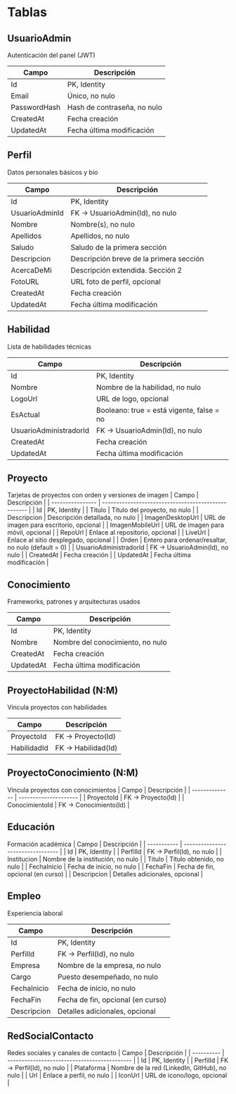 # Tablas
## UsuarioAdmin
Autenticación del panel (JWT)

| Campo        | Descripción                 |
| ------------ | --------------------------- |
| Id           | PK, Identity                |
| Email        | Único, no nulo              |
| PasswordHash | Hash de contraseña, no nulo |
| CreatedAt    | Fecha creación              |
| UpdatedAt    | Fecha última modificación   |

## Perfil
Datos personales básicos y bio

| Campo          | Descripción                     |
| -------------- | ------------------------------- |
| Id             | PK, Identity                    |
| UsuarioAdminId | FK → UsuarioAdmin(Id), no nulo  |
| Nombre         | Nombre(s), no nulo              |
| Apellidos      | Apellidos, no nulo              |
| Saludo         | Saludo de la primera sección |
| Descripcion    | Descripción breve de la primera sección|
| AcercaDeMi        | Descripción extendida. Sección 2 |
| FotoURL       | URL foto de perfil, opcional    |
| CreatedAt      | Fecha creación                  |
| UpdatedAt      | Fecha última modificación       |

## Habilidad
Lista de habilidades técnicas

| Campo     | Descripción                               |
| --------- | ----------------------------------------- |
| Id        | PK, Identity                              |
| Nombre    | Nombre de la habilidad, no nulo           |
| LogoUrl   | URL de logo, opcional                     |
| EsActual  | Booleano: true = está vigente, false = no |
| UsuarioAdministradorId  | FK → UsuarioAdmin(Id), no nulo |
| CreatedAt | Fecha creación                            |
| UpdatedAt | Fecha última modificación                 |

## Proyecto
Tarjetas de proyectos con orden y versiones de imagen
| Campo            | Descripción                                         |
| ---------------- | --------------------------------------------------- |
| Id               | PK, Identity                                        |
| Titulo           | Título del proyecto, no nulo                        |
| Descripcion      | Descripción detallada, no nulo                      |
| ImagenDesktopUrl | URL de imagen para escritorio, opcional             |
| ImagenMobileUrl  | URL de imagen para móvil, opcional                  |
| RepoUrl          | Enlace al repositorio, opcional                     |
| LiveUrl          | Enlace al sitio desplegado, opcional                |
| Orden            | Entero para ordenar/resaltar, no nulo (default = 0) |
| UsuarioAdministradorId  | FK → UsuarioAdmin(Id), no nulo |
| CreatedAt        | Fecha creación                                      |
| UpdatedAt        | Fecha última modificación                           |

## Conocimiento
Frameworks, patrones y arquitecturas usados

| Campo     | Descripción                      |
| --------- | -------------------------------- |
| Id        | PK, Identity                     |
| Nombre    | Nombre del conocimiento, no nulo |
| CreatedAt | Fecha creación                   |
| UpdatedAt | Fecha última modificación        |

## ProyectoHabilidad (N:M)
Vincula proyectos con habilidades

| Campo       | Descripción        |
| ----------- | ------------------ |
| ProyectoId  | FK → Proyecto(Id)  |
| HabilidadId | FK → Habilidad(Id) |

## ProyectoConocimiento (N:M)
Vincula proyectos con conocimientos
| Campo          | Descripción           |
| -------------- | --------------------- |
| ProyectoId     | FK → Proyecto(Id)     |
| ConocimientoId | FK → Conocimiento(Id) |

## Educación
Formación académica
| Campo       | Descripción                       |
| ----------- | --------------------------------- |
| Id          | PK, Identity                      |
| PerfilId    | FK → Perfil(Id), no nulo          |
| Institucion | Nombre de la institución, no nulo |
| Titulo      | Título obtenido, no nulo          |
| FechaInicio | Fecha de inicio, no nulo          |
| FechaFin    | Fecha de fin, opcional (en curso) |
| Descripcion | Detalles adicionales, opcional    |

## Empleo
Experiencia laboral

| Campo       | Descripción                       |
| ----------- | --------------------------------- |
| Id          | PK, Identity                      |
| PerfilId    | FK → Perfil(Id), no nulo          |
| Empresa     | Nombre de la empresa, no nulo     |
| Cargo       | Puesto desempeñado, no nulo       |
| FechaInicio | Fecha de inicio, no nulo          |
| FechaFin    | Fecha de fin, opcional (en curso) |
| Descripcion | Detalles adicionales, opcional    |

## RedSocialContacto
Redes sociales y canales de contacto
| Campo      | Descripción                                  |
| ---------- | -------------------------------------------- |
| Id         | PK, Identity                                 |
| PerfilId   | FK → Perfil(Id), no nulo                     |
| Plataforma | Nombre de la red (LinkedIn, GitHub), no nulo |
| Url        | Enlace a perfil, no nulo                     |
| IconUrl    | URL de icono/logo, opcional                  |
